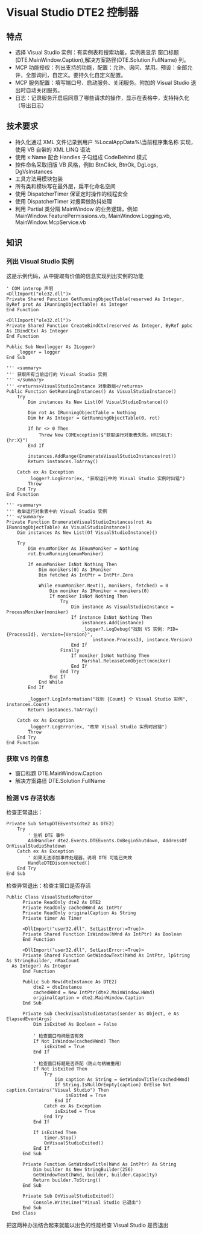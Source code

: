 ﻿# Visual Studio DTE2 控制器

## 特点
- 选择 Visual Studio 实例：有实例表和搜索功能，实例表显示 窗口标题(DTE.MainWindow.Caption),解决方案路径(DTE.Solution.FullName) 列。
- MCP 功能授权：列出支持的功能，配置：允许、询问、禁用。预设：全部允许，全部询问，自定义。要持久化自定义配置。
- MCP 服务配置：填写端口号、启动服务、关闭服务。附加的 Visual Studio 退出时自动关闭服务。
- 日志：记录服务开启后同意了哪些请求的操作，显示在表格中，支持持久化（导出日志）

## 技术要求
- 持久化通过 XML 文件记录到用户 %LocalAppData%\当前程序集名称 实现，使用 VB 自带的 XML LINQ 语法
- 使用 x:Name 配合 Handles 子句组成 CodeBehind 模式
- 控件命名采取旧版 VB 风格，例如 BtnClick, BtnOk, DgLogs, DgVsInstances
- 工具方法用模块包装
- 所有类和模块写在最外层，扁平化命名空间
- 使用 DispatcherTimer 保证定时操作的线程安全
- 使用 DispatcherTimer 对搜索做防抖处理
- 利用 Partial 类分隔 MainWindow 的业务逻辑，例如 MainWindow.FeaturePermissions.vb, MainWindow.Logging.vb, MainWindow.McpService.vb

## 知识

### 列出 Visual Studio 实例
这是示例代码，从中提取有价值的信息实现列出实例的功能

```vbnet
' COM interop 声明
<DllImport("ole32.dll")>
Private Shared Function GetRunningObjectTable(reserved As Integer, ByRef prot As IRunningObjectTable) As Integer
End Function

<DllImport("ole32.dll")>
Private Shared Function CreateBindCtx(reserved As Integer, ByRef ppbc As IBindCtx) As Integer
End Function

Public Sub New(logger As ILogger)
    _logger = logger
End Sub

''' <summary>
''' 获取所有当前运行的 Visual Studio 实例
''' </summary>
''' <returns>VisualStudioInstance 对象数组</returns>
Public Function GetRunningInstances() As VisualStudioInstance()
    Try
        Dim instances As New List(Of VisualStudioInstance)()
        
        Dim rot As IRunningObjectTable = Nothing
        Dim hr As Integer = GetRunningObjectTable(0, rot)
        
        If hr <> 0 Then
            Throw New COMException($"获取运行对象表失败。HRESULT: {hr:X}")
        End If
        
        instances.AddRange(EnumerateVisualStudioInstances(rot))
        Return instances.ToArray()
        
    Catch ex As Exception
        _logger?.LogError(ex, "获取运行中的 Visual Studio 实例时出错")
        Throw
    End Try
End Function

''' <summary>
''' 枚举运行对象表中的 Visual Studio 实例
''' </summary>
Private Function EnumerateVisualStudioInstances(rot As IRunningObjectTable) As VisualStudioInstance()
    Dim instances As New List(Of VisualStudioInstance)()
    
    Try
        Dim enumMoniker As IEnumMoniker = Nothing
        rot.EnumRunning(enumMoniker)
        
        If enumMoniker IsNot Nothing Then
            Dim monikers(0) As IMoniker
            Dim fetched As IntPtr = IntPtr.Zero
            
            While enumMoniker.Next(1, monikers, fetched) = 0
                Dim moniker As IMoniker = monikers(0)
                If moniker IsNot Nothing Then
                    Try
                        Dim instance As VisualStudioInstance = ProcessMoniker(moniker)
                        If instance IsNot Nothing Then
                            instances.Add(instance)
                            _logger?.LogDebug("找到 VS 实例: PID={ProcessId}, Version={Version}", 
                                instance.ProcessId, instance.Version)
                        End If
                    Finally
                        If moniker IsNot Nothing Then
                            Marshal.ReleaseComObject(moniker)
                        End If
                    End Try
                End If
            End While
        End If
        
        _logger?.LogInformation("找到 {Count} 个 Visual Studio 实例", instances.Count)
        Return instances.ToArray()
        
    Catch ex As Exception
        _logger?.LogError(ex, "枚举 Visual Studio 实例时出错")
        Throw
    End Try
End Function
```

### 获取 VS 的信息
- 窗口标题 DTE.MainWindow.Caption
- 解决方案路径 DTE.Solution.FullName

### 检测 VS 存活状态

检查正常退出：

```vbnet
Private Sub SetupDTEEvents(dte2 As DTE2)
    Try
        ' 监听 DTE 事件
        AddHandler dte2.Events.DTEEvents.OnBeginShutdown, AddressOf OnVisualStudioShutdown
    Catch ex As Exception
        ' 如果无法添加事件处理器，说明 DTE 可能已失效
        HandleDTEDisconnected()
    End Try
End Sub
```

检查异常退出：检查主窗口是否存活

```vbnet
Public Class VisualStudioMonitor
      Private ReadOnly dte2 As DTE2
      Private ReadOnly cachedHWnd As IntPtr
      Private ReadOnly originalCaption As String
      Private timer As Timer

      <DllImport("user32.dll", SetLastError:=True)>
      Private Shared Function IsWindow(hWnd As IntPtr) As Boolean
      End Function

      <DllImport("user32.dll", SetLastError:=True)>
      Private Shared Function GetWindowText(hWnd As IntPtr, lpString As StringBuilder, nMaxCount
  As Integer) As Integer
      End Function

      Public Sub New(dteInstance As DTE2)
          dte2 = dteInstance
          cachedHWnd = New IntPtr(dte2.MainWindow.HWnd)
          originalCaption = dte2.MainWindow.Caption
      End Sub

      Private Sub CheckVisualStudioStatus(sender As Object, e As ElapsedEventArgs)
          Dim isExited As Boolean = False

          ' 检查窗口句柄是否有效
          If Not IsWindow(cachedHWnd) Then
              isExited = True
          End If

          ' 检查窗口标题是否匹配（防止句柄被重用）
          If Not isExited Then
              Try
                  Dim caption As String = GetWindowTitle(cachedHWnd)
                  If String.IsNullOrEmpty(caption) OrElse Not caption.Contains("Visual Studio") Then
                      isExited = True
                  End If
              Catch ex As Exception
                  isExited = True
              End Try
          End If

          If isExited Then
              timer.Stop()
              OnVisualStudioExited()
          End If
      End Sub

      Private Function GetWindowTitle(hWnd As IntPtr) As String
          Dim builder As New StringBuilder(256)
          GetWindowText(hWnd, builder, builder.Capacity)
          Return builder.ToString()
      End Sub

      Private Sub OnVisualStudioExited()
          Console.WriteLine("Visual Studio 已退出")
      End Sub
  End Class
```

把这两种办法结合起来就能以出色的性能检查 Visual Studio 是否退出